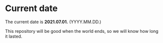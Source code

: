 # Current date

The current date is **2021.07.01.** (YYYY.MM.DD.)

This repository will be good when the world ends, so we will know how long it lasted.